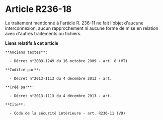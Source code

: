# Article R236-18

Le traitement mentionné à l'article R. 236-11 ne fait l'objet d'aucune interconnexion, aucun rapprochement ni aucune forme de
mise en relation avec d'autres traitements ou fichiers.

**Liens relatifs à cet article**

	**Anciens textes**:

	  - Décret n°2009-1249 du 16 octobre 2009 - art. 8 (VT)

	**Codifié par**:

	  - Décret n°2013-1113 du 4 décembre 2013 - art.

	**Créé par**:

	  - Décret n°2013-1113 du 4 décembre 2013 - art.

	**Cite**:

	  - Code de la sécurité intérieure - art. R236-11 (VD)
